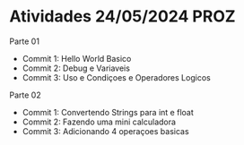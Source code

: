 # Atividades 24/05/2024 PROZ

Parte 01
- Commit 1: Hello World Basico
- Commit 2: Debug e Variaveis
- Commit 3: Uso e Condiçoes e Operadores Logicos


Parte 02
- Commit 1: Convertendo Strings para int e float
- Commit 2: Fazendo uma mini calculadora
- Commit 3: Adicionando 4 operaçoes basicas